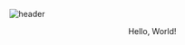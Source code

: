 ![header](https://capsule-render.vercel.app/api?type=venom&height=300&color=gradient&text=Welcome%20my%20profile&textBg=true&section=header&fontAlign=40&animation=fadeIn&fontAlignY=35&fontSize=40&reversal=false&desc=JaHyun_K)

<center>




Hello, World!
</center>
